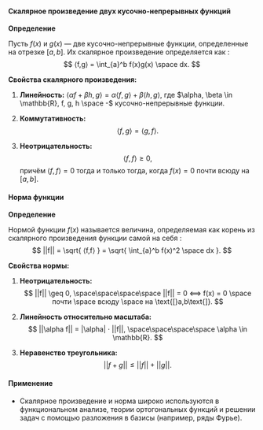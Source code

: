 #### Скалярное произведение двух кусочно-непрерывных функций

**Определение**

Пусть $f(x)$ и $g(x)$ — две кусочно-непрерывные функции, определенные на отрезке $\text{[}a,b\text{]}$. Их скалярное произведение определяется как $:$
$$
⟨f,g⟩ = \int_{a}^b f(x)g(x) \space dx.
$$

**Свойства скалярного произведения:**

1. **Линейность:**
	$⟨\alpha f+ \beta h,g⟩ = \alpha ⟨f,g⟩ + \beta ⟨h,g⟩,$
	где $\alpha, \beta \in \mathbb{R}, f, g, h \space -$ кусочно-непрерывные функции.

2. **Коммутативность:**
	$$
	⟨f,g⟩=⟨g,f⟩.
	$$

3. **Неотрицательность:**
	$$
	⟨f,f⟩ \geq 0,
	$$
	причём $⟨f,f⟩ = 0$ тогда и только тогда, когда $f(x)=0$ почти всюду на $\text{[}a,b\text{]}$.

#### Норма функции

**Определение**

Нормой функции $f(x)$ называется величина, определяемая как корень из скалярного произведения функции самой на себя $:$
$$
||f|| = \sqrt{ ⟨f,f⟩ } = \sqrt{ \int_{a}^b f(x)^2 \space dx }.
$$

**Свойства нормы:**

1. **Неотрицательность:**
	$$
	||f|| \geq 0, \space\space\space\space ||f|| = 0 ⟺ f(x) = 0 \space почти \space всюду \space на \text{[}a,b\text{]}.
	$$
2. **Линейность относительно масштаба:**
	$$
	||\alpha f|| = |\alpha| ⋅ ||f||, \space\space\space\space \alpha \in \mathbb{R}.
	$$

3. **Неравенство треугольника:**
	$$
	||f + g|| \leq ||f|| + ||g||.
	$$


#### Применение

- Скалярное произведение и норма широко используются в функциональном анализе, теории ортогональных функций и решении задач с помощью разложения в базисы (например, ряды Фурье).